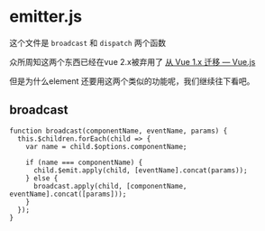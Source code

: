#  emitter.js


这个文件是 `broadcast` 和 `dispatch` 两个函数

众所周知这两个东西已经在vue 2.x被弃用了 [从 Vue 1.x 迁移 — Vue.js](https://cn.vuejs.org/v2/guide/migration.html#dispatch-%E5%92%8C-broadcast-%E6%9B%BF%E6%8D%A2)

但是为什么element 还要用这两个类似的功能呢，我们继续往下看吧。

## broadcast
```
function broadcast(componentName, eventName, params) {
  this.$children.forEach(child => {
    var name = child.$options.componentName;

    if (name === componentName) {
      child.$emit.apply(child, [eventName].concat(params));
    } else {
      broadcast.apply(child, [componentName, eventName].concat([params]));
    }
  });
}
```